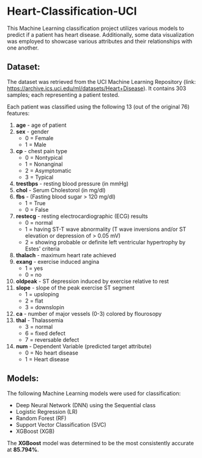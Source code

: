 # Heart-Classification-UCI

This Machine Learning classification project utilizes various models to predict if a patient has heart disease. Additionally, some data visualization was employed to showcase various attributes and their relationships with one another.

## Dataset:

The dataset was retrieved from the UCI Machine Learning Repository (link: https://archive.ics.uci.edu/ml/datasets/Heart+Disease). It contains 303 samples; each representing a patient tested. 

Each patient was classified using the following 13 (out of the original 76) features:

1. **age** - age of patient
2. **sex** - gender
    - 0 = Female
    - 1 = Male
3. **cp** - chest pain type
    - 0 = Nontypical
    - 1 = Nonanginal
    - 2 = Asymptomatic
    - 3 = Typical
4. **trestbps** - resting blood pressure (in mmHg)
5. **chol** - Serum Cholestorol (in mg/dl)
6. **fbs** - (Fasting blood sugar > 120 mg/dl)
    - 1 = True
    - 0 = False
7. **restecg** - resting electrocardiographic (ECG) results
    - 0 = normal
    - 1 = having ST-T wave abnormality (T wave inversions and/or ST elevation or depression of > 0.05 mV)
    - 2 = showing probable or definite left ventricular hypertrophy by Estes' criteria
8. **thalach** - maximum heart rate achieved
9. **exang** - exercise induced angina
    - 1 = yes
    - 0 = no
10. **oldpeak** - ST depression induced by exercise relative to rest
11. **slope** - slope of the peak exercise ST segment
    - 1 = upsloping
    - 2 = flat
    - 3 = downslopin
12. **ca** - number of major vessels (0-3) colored by flourosopy
13. **thal** - Thalassemia
    - 3 = normal
    - 6 = fixed defect
    - 7 = reversable defect
14. **num** - Dependent Variable (predicted target attribute)
    - 0 = No heart disease
    - 1 = Heart disease

## Models:

The following Machine Learning models were used for classification:

- Deep Neural Network (DNN) using the Sequential class
- Logistic Regression (LR)
- Random Forest (RF)
- Support Vector Classification (SVC)
- XGBoost (XGB)

The **XGBoost** model was determined to be the most consistently accurate at **85.794%**.
